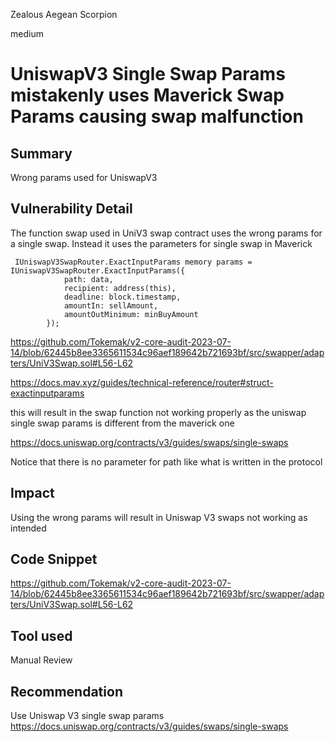 Zealous Aegean Scorpion

medium

# UniswapV3 Single Swap Params mistakenly uses Maverick Swap Params causing swap malfunction
## Summary

Wrong params used for UniswapV3 

## Vulnerability Detail

The function swap used in UniV3 swap contract uses the wrong params for a single swap. Instead it uses the parameters for single swap in Maverick 

```solidity 
 IUniswapV3SwapRouter.ExactInputParams memory params = IUniswapV3SwapRouter.ExactInputParams({
            path: data,
            recipient: address(this),
            deadline: block.timestamp,
            amountIn: sellAmount,
            amountOutMinimum: minBuyAmount
        });
```

https://github.com/Tokemak/v2-core-audit-2023-07-14/blob/62445b8ee3365611534c96aef189642b721693bf/src/swapper/adapters/UniV3Swap.sol#L56-L62

https://docs.mav.xyz/guides/technical-reference/router#struct-exactinputparams

this will result in the swap function not working properly as the uniswap single swap params is different from the maverick one 

https://docs.uniswap.org/contracts/v3/guides/swaps/single-swaps

Notice that there is no parameter for path like what is written in the protocol


## Impact

Using the wrong params will result in Uniswap V3 swaps not working as intended 

## Code Snippet
https://github.com/Tokemak/v2-core-audit-2023-07-14/blob/62445b8ee3365611534c96aef189642b721693bf/src/swapper/adapters/UniV3Swap.sol#L56-L62

## Tool used

Manual Review

## Recommendation

Use Uniswap V3 single swap params https://docs.uniswap.org/contracts/v3/guides/swaps/single-swaps
